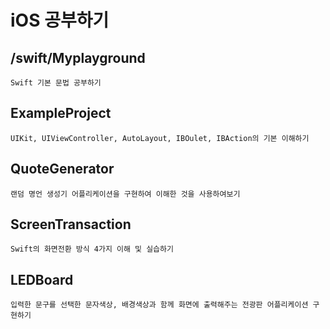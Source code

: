 # iOS 공부하기

## /swift/Myplayground
    Swift 기본 문법 공부하기

## ExampleProject
    UIKit, UIViewController, AutoLayout, IBOulet, IBAction의 기본 이해하기

## QuoteGenerator
    랜덤 명언 생성기 어플리케이션을 구현하여 이해한 것을 사용하여보기

## ScreenTransaction
    Swift의 화면전환 방식 4가지 이해 및 실습하기

## LEDBoard
    입력한 문구를 선택한 문자색상, 배경색상과 함께 화면에 출력해주는 전광판 어플리케이션 구현하기